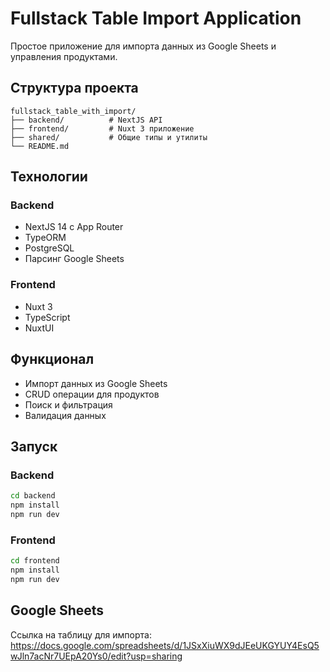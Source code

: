 # Fullstack Table Import Application

Простое приложение для импорта данных из Google Sheets и управления продуктами.

## Структура проекта

```
fullstack_table_with_import/
├── backend/          # NextJS API
├── frontend/         # Nuxt 3 приложение
├── shared/           # Общие типы и утилиты
└── README.md
```

## Технологии

### Backend

- NextJS 14 с App Router
- TypeORM
- PostgreSQL
- Парсинг Google Sheets

### Frontend

- Nuxt 3
- TypeScript
- NuxtUI

## Функционал

- Импорт данных из Google Sheets
- CRUD операции для продуктов
- Поиск и фильтрация
- Валидация данных

## Запуск

### Backend

```bash
cd backend
npm install
npm run dev
```

### Frontend

```bash
cd frontend
npm install
npm run dev
```

## Google Sheets

Ссылка на таблицу для импорта:
https://docs.google.com/spreadsheets/d/1JSxXiuWX9dJEeUKGYUY4EsQ5wJln7acNr7UEpA20Ys0/edit?usp=sharing
